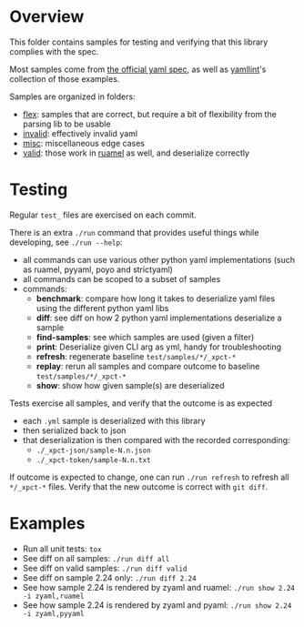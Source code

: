 # Overview

This folder contains samples for testing and verifying that this library complies with the spec.

Most samples come from [the official yaml spec](https://yaml.org/spec), as well as [yamllint](https://pypi.org/project/yamllint/)'s
collection of those examples.

Samples are organized in folders:
- [flex](./flex): samples that are correct, but require a bit of flexibility from the parsing lib to be usable
- [invalid](./invalid): effectively invalid yaml
- [misc](./misc): miscellaneous edge cases
- [valid](./valid): those work in [ruamel](https://pypi.org/project/ruamel.yaml/) as well, and deserialize correctly


# Testing

Regular `test_` files are exercised on each commit.

There is an extra `./run` command that provides useful things while developing, see `./run --help`:
- all commands can use various other python yaml implementations (such as ruamel, pyyaml, poyo and strictyaml)
- all commands can be scoped to a subset of samples
- commands:
    - **benchmark**: compare how long it takes to deserialize yaml files using the different python yaml libs
    - **diff**: see diff on how 2 python yaml implementations deserialize a sample
    - **find-samples**: see which samples are used (given a filter)
    - **print**: Deserialize given CLI arg as yml, handy for troubleshooting
    - **refresh**: regenerate baseline `test/samples/*/_xpct-*`
    - **replay**: rerun all samples and compare outcome to baseline `test/samples/*/_xpct-*`
    - **show**: show how given sample(s) are deserialized

Tests exercise all samples, and verify that the outcome is as expected
- each `.yml` sample is deserialized with this library
- then serialized back to json
- that deserialization is then compared with the recorded corresponding:
  - `./_xpct-json/sample-N.n.json`
  - `./_xpct-token/sample-N.n.txt`

If outcome is expected to change, one can run `./run refresh` to refresh all `*/_xpct-*` files.
Verify that the new outcome is correct with `git diff`.

# Examples

- Run all unit tests: `tox`
- See diff on all samples: `./run diff all`
- See diff on valid samples: `./run diff valid`
- See diff on sample 2.24 only: `./run diff 2.24`
- See how sample 2.24 is rendered by zyaml and ruamel: `./run show 2.24 -i zyaml,ruamel`
- See how sample 2.24 is rendered by zyaml and pyaml: `./run show 2.24 -i zyaml,pyyaml`
